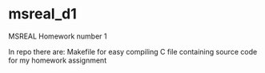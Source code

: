 # msreal_d1
MSREAL
Homework number 1

In repo there are:
Makefile for easy compiling
C file containing source code for my homework assignment
